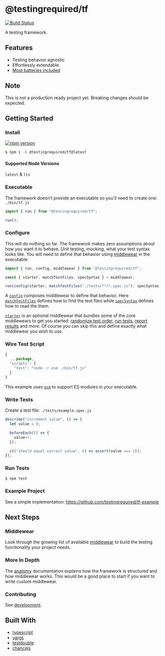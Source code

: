 # @testingrequired/tf

[![Build Status](https://travis-ci.org/testingrequired/tf.svg?branch=master)](https://travis-ci.org/testingrequired/tf)

A testing framework.

## Features

- Testing behavior agnostic
- Effortlessly extendable
- [Most batteries included](MIDDLEWEAR.md)

## Note

This is not a production ready project yet. Breaking changes should be expected.

## Getting Started

### Install

[![npm version](https://badge.fury.io/js/%40testingrequired%2Ftf.svg)](https://badge.fury.io/js/%40testingrequired%2Ftf)

```bash
$ npm i -D @testingrequired/tf@latest
```

#### Supported Node Versions

`latest` & `lts`

### Executable

The framework doesn't provide an executable so you'll need to create one: `./bin/tf.js`

```javascript
import { run } from "@testingrequired/tf";

run();
```

### Configure

This will do nothing so far. The framework makes zero assumptions about how you want it to behave. Unit testing, mocking, what your test syntax looks like. You will need to define that behavior using [middlewear](MIDDLEWEAR.md) in the executable:

```javascript
import { run, config, middlewear } from "@testingrequired/tf";

const { starter, matchTestFiles, specSyntax } = middlewear;

run(config(starter, matchTestFiles("./tests/**/*.spec.js"), specSyntax));
```

A [`config`](ANATOMY.md#config) composes middlewear to define that behavior. Here [`matchTestFiles`](MIDDLEWEAR.md#-matchtestfilespatterns) defines how to find the test files while [`specSyntax`](MIDDLEWEAR.md#-specsyntax) defines how to read the them.

[`starter`](MIDDLEWEAR.md#-starter) is an optional middlewear that bundles some of the core middlewears to get you started: [randomize test order](MIDDLEWEAR.md#-randomize), [run tests](MIDDLEWEAR.md#-runner), [report results](MIDDLEWEAR.md#-resultsReporter) and more. Of course you can skip this and define exactly what middlewear you wish to use.

### Wire Test Script

```javascript
{
  ...package,
  "scripts": {
    "test": "node -r esm ./bin/tf.js"
  }
}
```

This example uses [`esm`](https://www.npmjs.com/package/esm) to support ES modules in your executable.

### Write Tests

Create a test file: `./tests/example.spec.js`

```javascript
describe("increment value", () => {
  let value = 0;

  beforeEach(() => {
    value++;
  });

  it("should equal correct value", () => assert(value === 1));
});
```

### Run Tests

```bash
$ npm test
```

### Example Project

See a simple implementation: https://github.com/testingrequired/tf-example

## Next Steps

### Middlewear

Look through the growing list of available [middlewear](MIDDLEWEAR.md) to build the testing functionality your project needs.

### More In Depth

The [anatomy](ANATOMY.md) documentation explains how the framework is structured and how middlewear works. This would be a good place to start if you want to write custom middlewear.

### Contributing

See [development](DEVELOPMENT.md).

## Built With

- [typescript](https://www.typescriptlang.org/)
- [yargs](https://github.com/yargs/yargs)
- [testdouble](https://github.com/testdouble/testdouble.js/)
- [chancejs](https://chancejs.com/)

